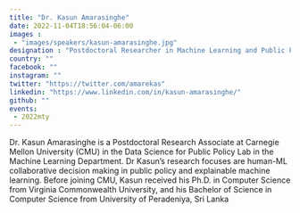 ```yaml
---
title: "Dr. Kasun Amarasinghe"
date: 2022-11-04T18:56:04-06:00
images : 
 - "images/speakers/kasun-amarasinghe.jpg"
designation : "Postdoctoral Researcher in Machine Learning and Public Policy at Carnegie Mellon University"
country: ""
facebook: ""
instagram: ""
twitter: "https://twitter.com/amarekas"
linkedin: "https://www.linkedin.com/in/kasun-amarasinghe/"
github: ""
events: 
 - 2022mty
---
```


Dr. Kasun Amarasinghe is a Postdoctoral Research Associate at Carnegie Mellon University (CMU) in the Data Science for Public Policy Lab in the Machine Learning Department. Dr Kasun’s research focuses are human-ML collaborative decision making in public policy and explainable machine learning. Before joining CMU, Kasun received his Ph.D. in Computer Science from Virginia Commonwealth University, and his Bachelor of Science in Computer Science from University of Peradeniya, Sri Lanka

